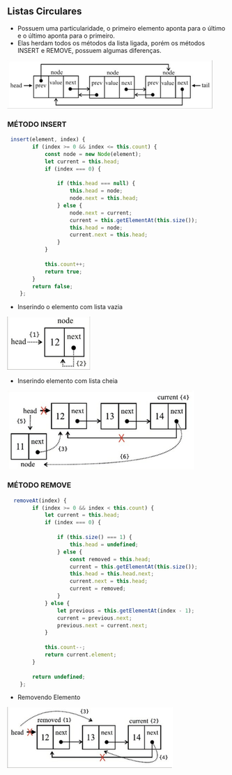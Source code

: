 ## Listas Circulares
- Possuem uma particularidade, o primeiro elemento aponta para o último e o último aponta para o primeiro.
- Elas herdam todos os métodos da lista ligada, porém os métodos INSERT e REMOVE, possuem algumas diferenças. 


![listasCirculares](./img_ListasCirculares/ListasCirculares.png)



### MÉTODO INSERT
~~~javascript
 insert(element, index) {
        if (index >= 0 && index <= this.count) {
            const node = new Node(element);
            let current = this.head;
            if (index === 0) {

                if (this.head === null) {
                    this.head = node;
                    node.next = this.head;
                } else {
                    node.next = current;
                    current = this.getElementAt(this.size());
                    this.head = node;
                    current.next = this.head;
                }
            }

            this.count++;
            return true;
        }
        return false;
    };
~~~

- Inserindo o elemento com lista vazia

![primeiroElemento](./img_ListasCirculares/Inserindooprimeiroelemento.png)

- Inserindo elemento com lista cheia

![listaCheia](./img_ListasCirculares/InserindooprimeiroelementoListacheia.png)


### MÉTODO REMOVE
~~~javascript
  removeAt(index) {
        if (index >= 0 && index < this.count) {
            let current = this.head;
            if (index === 0) {

                if (this.size() === 1) {
                    this.head = undefined;
                } else {
                    const removed = this.head;
                    current = this.getElementAt(this.size());
                    this.head = this.head.next;
                    current.next = this.head;
                    current = removed;
                }
            } else {
                let previous = this.getElementAt(index - 1);
                current = previous.next;
                previous.next = current.next;
            }

            this.count--;
            return current.element;
        }

        return undefined;
    };
~~~

- Removendo Elemento

![removendo](./img_ListasCirculares/Removendo.png)



